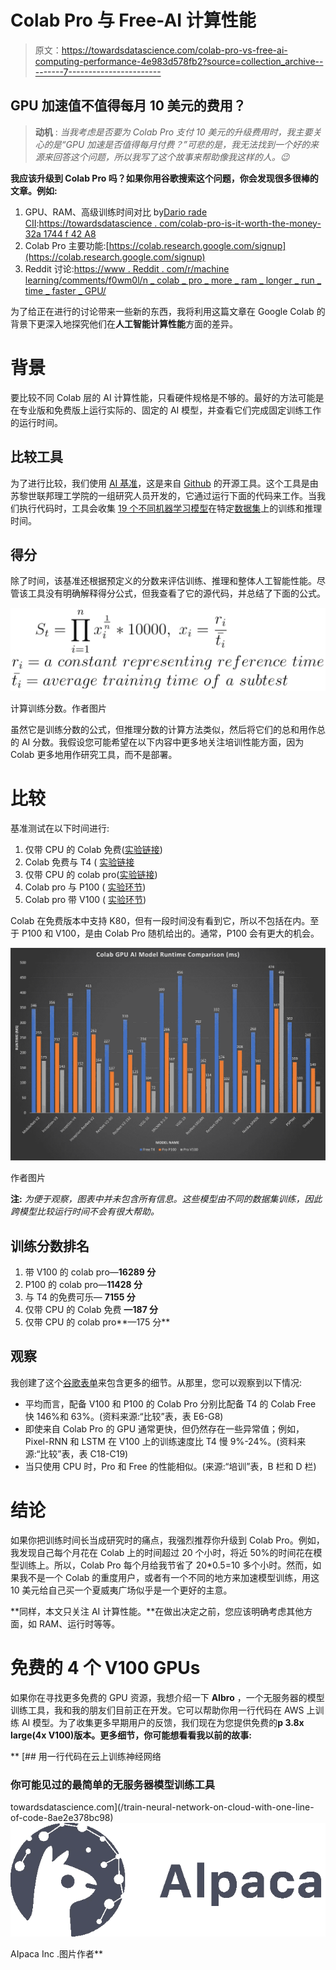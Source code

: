 # Colab Pro 与 Free-AI 计算性能

> 原文：<https://towardsdatascience.com/colab-pro-vs-free-ai-computing-performance-4e983d578fb2?source=collection_archive---------7----------------------->

## GPU 加速值不值得每月 10 美元的费用？

> **动机** : *当我考虑是否要为 Colab Pro 支付 10 美元的升级费用时，我主要关心的是“GPU 加速是否值得每月付费？”可悲的是，我无法找到一个好的来源来回答这个问题，所以我写了这个故事来帮助像我这样的人。😉*

**我应该升级到 Colab Pro 吗？如果你用谷歌搜索这个问题，你会发现很多很棒的文章。例如:**

1.  GPU、RAM、高级训练时间对比 by[Dario rade CII](https://medium.com/u/689ba04bb8be?source=post_page-----4e983d578fb2--------------------------------):[https://towardsdatascience . com/colab-pro-is-it-worth-the-money-32a 1744 f 42 A8](/colab-pro-is-it-worth-the-money-32a1744f42a8)
2.  Colab Pro 主要功能:[https://colab.research.google.com/signup](https://colab.research.google.com/signup)
3.  Reddit 讨论:[https://www . Reddit . com/r/machine learning/comments/f0wm0l/n _ colab _ pro _ more _ ram _ longer _ run _ time _ faster _ GPU/](https://www.reddit.com/r/MachineLearning/comments/f0wm0l/n_colab_pro_more_ram_longer_run_time_faster_gpus/)

为了给正在进行的讨论带来一些新的东西，我将利用这篇文章在 Google Colab 的背景下更深入地探究他们在**人工智能计算性能**方面的差异。

# 背景

要比较不同 Colab 层的 AI 计算性能，只看硬件规格是不够的。最好的方法可能是在专业版和免费版上运行实际的、固定的 AI 模型，并查看它们完成固定训练工作的运行时间。

## 比较工具

为了进行比较，我们使用 [AI 基准](https://ai-benchmark.com/)，这是来自 [Github](https://github.com/houseofai/ai-benchmark) 的开源工具。这个工具是由苏黎世联邦理工学院的一组研究人员开发的，它通过运行下面的代码来工作。当我们执行代码时，工具会收集 [19 个不同机器学习模型](https://ai-benchmark.com/alpha.html)在特定[数据集](https://github.com/houseofai/ai-benchmark/tree/master/ai_benchmark/data)上的训练和推理时间。

## 得分

除了时间，该基准还根据预定义的分数来评估训练、推理和整体人工智能性能。尽管该工具没有明确解释得分公式，但我查看了它的源代码，并总结了下面的公式。

![](img/4add077da0e09227b75122ffe404f83e.png)

计算训练分数。作者图片

虽然它是训练分数的公式，但推理分数的计算方法类似，然后将它们的总和用作总的 AI 分数。我假设您可能希望在以下内容中更多地关注培训性能方面，因为 Colab 更多地用作研究工具，而不是部署。

# 比较

基准测试在以下时间进行:

1.  仅带 CPU 的 Colab 免费([实验链接](https://colab.research.google.com/drive/1bT27UJLOIbPxmWBpZKZB9VL4zsAc4cGJ?usp=sharing))
2.  Colab 免费与 T4 ( [实验链接](https://colab.research.google.com/drive/1-pq7qLhhUTLSCwvDTVjc8n7e087bU-Mv?usp=sharing)
3.  仅带 CPU 的 colab pro([实验链接](https://colab.research.google.com/drive/1IOUV-EPcRdUmpxBGshwLlu9wT7z0z2PU?usp=sharing))
4.  Colab pro 与 P100 ( [实验环节](https://colab.research.google.com/drive/1-pq7qLhhUTLSCwvDTVjc8n7e087bU-Mv?usp=sharing))
5.  Colab pro 带 V100 ( [实验环节](https://colab.research.google.com/drive/15sRxi3W_r6vQ7uvhpt4OKwclw5DvyaHF?usp=sharing))

Colab 在免费版本中支持 K80，但有一段时间没有看到它，所以不包括在内。至于 P100 和 V100，是由 Colab Pro 随机给出的。通常，P100 会有更大的机会。

![](img/d0035d0ec42381f1c886729473b16b5f.png)

作者图片

**注:** *为便于观察，图表中并未包含所有信息。这些模型由不同的数据集训练，因此跨模型比较运行时间不会有很大帮助。*

## 训练分数排名

1.  带 V100 的 colab pro—**16289 分**
2.  P100 的 colab pro—**11428 分**
3.  与 T4 的免费可乐— **7155 分**
4.  仅带 CPU 的 Colab 免费 **—187 分**
5.  仅带 CPU 的 colab pro**—175 分**

## 观察

我创建了这个[谷歌表单](https://docs.google.com/spreadsheets/d/1PVreTT97noFVPrNFN5bLoPNKlrtx6dvS/edit?usp=sharing&ouid=112516007716982105981&rtpof=true&sd=true)来包含更多的细节。从那里，您可以观察到以下情况:

*   平均而言，配备 V100 和 P100 的 Colab Pro 分别比配备 T4 的 Colab Free 快 146%和 63%。(资料来源:“比较”表，表 E6-G8)
*   即使来自 Colab Pro 的 GPU 通常更快，但仍然存在一些异常值；例如，Pixel-RNN 和 LSTM 在 V100 上的训练速度比 T4 慢 9%-24%。(资料来源:“比较”表，表 C18-C19)
*   当只使用 CPU 时，Pro 和 Free 的性能相似。(来源:“培训”表，B 栏和 D 栏)

# 结论

如果你把训练时间长当成研究时的痛点，我强烈推荐你升级到 Colab Pro。例如，我发现自己每个月花在 Colab 上的时间超过 20 个小时，将近 50%的时间花在模型训练上。所以，Colab Pro 每个月给我节省了 20*0.5=10 多个小时。然而，如果我不是一个 Colab 的重度用户，或者有一个不同的地方来加速模型训练，用这 10 美元给自己买一个夏威夷广场似乎是一个更好的主意。

**同样，本文只关注 AI 计算性能。**在做出决定之前，您应该明确考虑其他方面，如 RAM、运行时等等。

# 免费的 4 个 V100 GPUs

如果你在寻找更多免费的 GPU 资源，我想介绍一下 **AIbro** ，一个无服务器的模型训练工具，我和我的朋友们目前正在开发。它可以帮助你用一行代码在 AWS 上训练 AI 模型。为了收集更多早期用户的反馈，我们现在为您提供免费的**p 3.8x large(4x V100)版本。更多细节，你可能想看看我以前的故事:**

**[](/train-neural-network-on-cloud-with-one-line-of-code-8ae2e378bc98) [## 用一行代码在云上训练神经网络

### 你可能见过的最简单的无服务器模型训练工具

towardsdatascience.com](/train-neural-network-on-cloud-with-one-line-of-code-8ae2e378bc98) ![](img/8b0a2de8c2a76d6caa6e735f9d83f9ca.png)

AIpaca Inc .图片作者**
